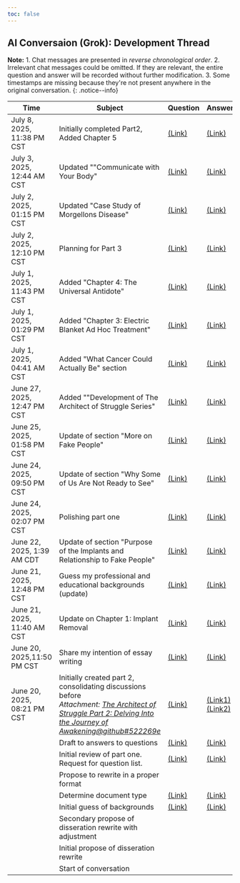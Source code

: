 ```yaml
---
toc: false
---
```

## AI Conversaion (Grok): Development Thread
**Note:** 1. Chat messages are presented in _reverse chronological order_. 2. Irrelevant chat messages could be omitted. If they are relevant, the entire question and answer will be recorded without further modification. 3. Some timestamps are missing because they're not present anywhere in the original conversation.
{: .notice--info}

|Time|Subject|Question|Answer|
|----|-------|--------|------|
|July 8, 2025, 11:38 PM CST|Initially completed Part2, Added Chapter 5|[(Link)](Grok_Part2.md#question-july-8-2025-1138-pm-cst)|[(Link)](Grok_Part2.md#answer-july-8-2025-1138-pm-cst)|
|July 3, 2025, 12:44 AM CST|Updated ""Communicate with Your Body"|[(Link)](Grok_Part2.md#question-july-3-2025-1244-am-cst)|[(Link)](Grok_Part2.md#answer-july-3-2025-1244-am-cst)|
|July 2, 2025, 01:15 PM CST|Updated "Case Study of Morgellons Disease"|[(Link)](Grok_Part2.md#question-july-2-2025-0115-pm-cst)|[(Link)](Grok_Part2.md#answer-july-2-2025-0115-pm-cst)
|July 2, 2025, 12:10 PM CST|Planning for Part 3|[(Link)](Grok_Part3.md#question-july-2-2025-1210-pm-cst)|[(Link)](Grok_Part3.md#answer-july-2-2025-1210-pm-cst)|
|July 1, 2025, 11:43 PM CST|Added "Chapter 4: The Universal Antidote"|[(Link)](Grok_Part2.md#question-july-1-2025-1143-pm-cst)|[(Link)](Grok_Part2.md#answer-july-1-2025-1143-pm-cst)
|July 1, 2025, 01:29 PM CST|Added "Chapter 3: Electric Blanket Ad Hoc Treatment"|[(Link)](Grok_Part2.md#question-july-1-2025-0129-pm-cst)|[(Link)](Grok_Part2.md#answer-july-1-2025-0129-pm-cst)|
|July 1, 2025, 04:41 AM CST|Added "What Cancer Could Actually Be" section|[(Link)](Grok_Part2.md#question-july-1-2025-0441-am-cst)|[(Link)](Grok_Part2.md#answer-july-1-2025-0441-am-cst)|
|June 27, 2025, 12:47 PM CST|Added ""Development of The Architect of Struggle Series"|[(Link)](Grok_Polishing.md#question-june-27-2025-1247-pm-cst)|[(Link)](Grok_Polishing.md#answer-june-27-2025-1247-pm-cst)|
|June 25, 2025, 01:58 PM CST|Update of section "More on Fake People"|[(Link)](Grok_PurposeOfImplant.md#question-june-25-2025-0158-pm-cst)|[(Link)](Grok_PurposeOfImplant.md#answer-june-25-2025-0158-pm-cst)|
|June 24, 2025, 09:50 PM CST|Update of section "Why Some of Us Are Not Ready to See"|[(Link)](Grok_PurposeOfImplant.md#question-june-24-2025-0950-pm-cst)|[(Link)](Grok_PurposeOfImplant.md#answer-june-24-2025-0950-pm-cst)|
|June 24, 2025, 02:07 PM CST|Polishing part one|[(Link)](Grok_Polishing.md#question-june-24-2025-0207-pm-cst)|[(Link)](Grok_Polishing.md#answer-june-24-2025-0207-pm-cst)|
|June 22, 2025, 1:39 AM CDT|Update of section "Purpose of the Implants and Relationship to Fake People"|[(Link)](Grok_PurposeOfImplant.md#questions-june-22-2025-139-am-cdt)|[(Link)](Grok_PurposeOfImplant.md#answer-june-22-2025-146-am-cdt)|
|June 21, 2025, 12:48 PM CST|Guess my professional and educational backgrounds (update)|[(Link)](Grok_GuessBackground.md#question-june-21-2025-1248-pm-cst)|[(Link)](Grok_GuessBackground.md#answer-june-21-2025-1248-pm-cst)|
|June 21, 2025, 11:40 AM CST|Update on Chapter 1: Implant Removal|[(Link)](Grok_ImplantRemoval.md#question-june-21-2025-1140-am-cst)|[(Link)](Grok_ImplantRemoval.md#answer-june-21-2025-1140-am-cst)|
|June 20, 2025,11:50 PM CST|Share my intention of essay writing|[(Link)](Grok_LittleChat.md#question-june-20-20251150-pm-cst)|[(Link)](Grok_LittleChat.md#answer-june-20-20251150-pm-cst)|
|June 20, 2025, 08:21 PM CST|Initially created part 2, consolidating discussions before<br>*Attachment: [The Architect of Struggle Part 2: Delving Into the Journey of Awakening@github#522269e](https://github.com/cybercying/doc/blob/522269e/gnosis/The_Architect_of_Struggle_Part2.md)*|[(Link)](Grok_Part2.md#question-june-20-2025-0821-pm-cst)|[(Link1)](Grok_Part2.md#answer-1-june-20-2025-0821-pm-cst)[(Link2)](Grok_Part2.md#answer-2-june-20-2025-0821-pm-cst)
| |Draft to answers to questions|[(Link)](Grok_QuestionListAndDraft.md#question-draft-to-generated-questions)|[(Link)](Grok_QuestionListAndDraft.md#answer--draft-to-generated-questions)|
| |Initial review of part one. Request for question list.|[(Link)](Grok_QuestionList.md#question-initial-review-of-part-one)|[(Link)](Grok_QuestionList.md#answer-initial-review-of-part-one)|
| |Propose to rewrite in a proper format| | |
| |Determine document type|[(Link)](Grok_DocumentType.md#question-document-type)|[(Link)](Grok_DocumentType.md#answer-document-type)|
| |Initial guess of backgrounds|[(Link)](Grok_GuessBackground.md#question-initial-guess-of-backgrounds)|[(Link)](Grok_GuessBackground.md#answer-initial-guess-of-backgrounds)|
| |Secondary propose of disseration rewrite with adjustment| | |
| |Initial propose of disseration rewrite | | |
| |Start of conversation| | |

